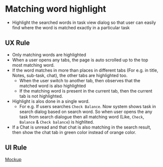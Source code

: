 # Matching word highlight
- Highlight the searched words in task view dialog so that user can easily find where the word is matched exactly in a particular task

## UX Rule

- Only matching words are highlighted
- When a user opens any tabs, the page is auto scrolled up to the top most matching word.
- If the word matches in more than places in different tabs (For e.g. in title, Notes, sub-task, chat), the other tabs are highlighted too.
    - When the user switch to another tab, then observes that the matched word is also highlighted
    - If the matching word is present in the current tab, then the current tab is not highlighted.
- Highlight is alos done in a single word. 
    - For e.g. If users searches `Check Balance`. Now system shows task in search dialog based on search word. So when user opens the any task from search dialogue then all matching word (Like, `Check`, `Balance` & `Check balance`) is highlited.
- If a Chat is unread and that chat is also matching in the search result, then show the chat tab in green color instead of orange color.


## UI Rule

[Mockup](https://drive.google.com/drive/u/0/folders/1BnkCAj6acCSOdI_eKlpaTBGpXy_NkHFk)